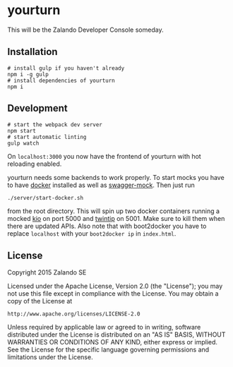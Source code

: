 # yourturn

This will be the Zalando Developer Console someday.

## Installation

    # install gulp if you haven't already
    npm i -g gulp
    # install dependencies of yourturn
    npm i

## Development

    # start the webpack dev server
    npm start
    # start automatic linting
    gulp watch

On `localhost:3000` you now have the frontend of yourturn with hot reloading enabled.

yourturn needs some backends to work properly. To start mocks you have to have [docker](https://www.docker.com/) installed as well as [swagger-mock](https://github.com/zalando/swagger-mock). Then just run

    ./server/start-docker.sh

from the root directory. This will spin up two docker containers running a mocked [kio](https://github.com/zalando-stups/kio) on port 5000 and [twintip](https://github.com/zalando-stups/twintip) on 5001. Make sure to kill them when there are updated APIs. Also note that with boot2docker you have to replace `localhost` with your `boot2docker ip` in `index.html`.

## License

Copyright 2015 Zalando SE

Licensed under the Apache License, Version 2.0 (the "License");
you may not use this file except in compliance with the License.
You may obtain a copy of the License at

    http://www.apache.org/licenses/LICENSE-2.0

Unless required by applicable law or agreed to in writing, software
distributed under the License is distributed on an "AS IS" BASIS,
WITHOUT WARRANTIES OR CONDITIONS OF ANY KIND, either express or implied.
See the License for the specific language governing permissions and
limitations under the License.